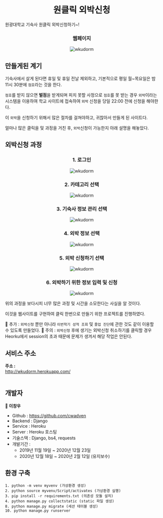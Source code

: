 <h1 align="center">원클릭 외박신청</h1>

원광대학교 기숙사 원클릭 외박신청하기~!

<h3 align="center">웹페이지</h3>
<p align="center">
<img alt="wkudorm" src="https://github.com/cwadven/wku_dorm/blob/master/assets/page1.PNG"/>
</p>

## 만들게된 계기

기숙사에서 살게 된다면 휴일 및 휴일 전날 제외하고, 기본적으로 평일 월~목요일은 밤 11시 30분에 `점호`라는 것을 한다.

`점호`를 받지 않으면 **벌점**을 받게되며 피치 못할 사정으로 `점호`를 못 받는 경우 `외박`이라는 시스템을 이용하여 학교 사이트에 접속하여 `외박` 신청을 당일 22:00 전에 신청을 해야한다.

이 `외박`을 신청하기 위해서 많은 절차를 걸쳐야하고, 귀찮아서 만들게 된 사이트다.

얼마나 많은 클릭을 및 과정을 거친 후, `외박`신청이 가능한지 아래 설명을 해놓았다.

## 외박신청 과정

<h3 align="center">1. 로그인</h3>
<p align="center">
<img alt="wkudorm" src="https://github.com/cwadven/wku_dorm/blob/master/assets/step1.PNG"/>
</p>

<h3 align="center">2. 카테고리 선택</h3>
<p align="center">
<img alt="wkudorm" src="https://github.com/cwadven/wku_dorm/blob/master/assets/step2.PNG"/>
</p>

<h3 align="center">3. 기숙사 정보 관리 선택</h3>
<p align="center">
<img alt="wkudorm" src="https://github.com/cwadven/wku_dorm/blob/master/assets/step3.PNG"/>
</p>

<h3 align="center">4. 외박 정보 선택</h3>
<p align="center">
<img alt="wkudorm" src="https://github.com/cwadven/wku_dorm/blob/master/assets/step4.PNG"/>
</p>

<h3 align="center">5. 외박 신청하기 선택</h3>
<p align="center">
<img alt="wkudorm" src="https://github.com/cwadven/wku_dorm/blob/master/assets/step5.PNG"/>
</p>

<h3 align="center">6. 외박하기 위한 정보 입력 및 신청</h3>
<p align="center">
<img alt="wkudorm" src="https://github.com/cwadven/wku_dorm/blob/master/assets/step6.PNG"/>
</p>

위의 과정을 보다시피 너무 많은 과정 및 시간을 소모한다는 사실을 알 것이다.

이것을 웹사이트를 구현하여 클릭 한번으로 만들기 위한 프로젝트를 진행하였다.

📢 추가 : `외박신청` 뿐만 아니라 `이번학기 성적 조회` 및 `졸업 진단`에 관한 것도 같이 이용할 수 있도록 만들었다.
🚧 주의 : `외박신청` 후에 생기는 외박신청 취소하기를 클릭할 경우 Heorku에서 session의 초과 때문에 문제가 생겨서 해당 작업은 안된다.

## 서비스 주소
**주소 :**<br>
http://wkudorm.herokuapp.com/
<br><br>

## 개발자

**👤 이창우**

- Github : https://github.com/cwadven
- Backend : Django
- Service : Heroku
- Server : Heroku 호스팅
- 기술스택 : Django, bs4, requests
- 개발기간 : <br>
    - 2019년 11월 19일 ~ 2020년 12월 23일 
    - 2020년 12월 18일 ~ 2020년 2월 12일 (유지보수)

## 환경 구축

~~~
1. python -m venv myvenv (가상환경 생성)
2. python source myvenv/Script/activates (가상환경 실행)
3. pip install -r requirements.txt (의존성 모듈 설치)
4. python manage.py collectstatic (static 파일 생성)
8. python manage.py migrate (세션 테이블 생성)
10. python manage.py runserver
~~~
